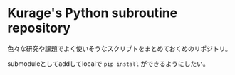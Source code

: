 # Kurage's Python subroutine repository

色々な研究や課題でよく使いそうなスクリプトをまとめておくめのリポジトリ。

submoduleとしてaddしてlocalで `pip install` ができるようにしたい。

